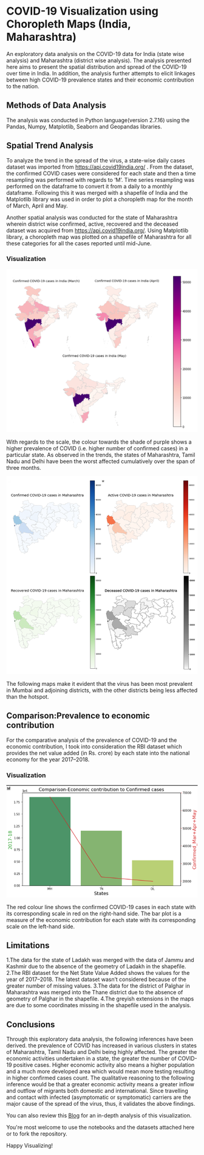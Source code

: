 # COVID-19 Visualization using Choropleth Maps (India, Maharashtra)

An exploratory data analysis on the COVID-19 data for India (state wise analysis) and Maharashtra (district wise analysis). The analysis presented here aims to present the spatial distribution and spread of the COVID-19 over time in India. In addition, the analysis further attempts to elicit linkages between high COVID-19 prevalence states and their economic contribution to the nation.

## Methods of Data Analysis

The analysis was conducted in Python language(version 2.7.16) using the Pandas, Numpy, Matplotlib, Seaborn and Geopandas libraries.

## Spatial Trend Analysis
To analyze the trend in the spread of the virus, a state-wise daily cases dataset was imported from https://api.covid19india.org/ . From the dataset, the confirmed COVID cases were considered for each state and then a time resampling was performed with regards to ‘M’. Time series resampling was performed on the dataframe to convert it from a daily to a monthly dataframe. Following this it was merged with a shapefile of India and the Matplotlib library was used in order to plot a choropleth map for the month of March, April and May.

Another spatial analysis was conducted for the state of Maharashtra wherein district wise confirmed, active, recovered and the deceased dataset was acquired from https://api.covid19india.org/. Using Matplotlib library, a choropleth map was plotted on a shapefile of Maharashtra for all these categories for all the cases reported until mid-June. 

### Visualization
![India](https://github.com/Vidushi-Gupta/COVID_Choropleth_India/blob/master/Maps/india%20choropleth%20maps.png)

With regards to the scale, the colour towards the shade of purple shows a higher prevalence of COVID (i.e. higher number of confirmed cases) in a particular state. As observed in the trends, the states of Maharashtra, Tamil Nadu and Delhi have been the worst affected cumulatively over the span of three months.

![Maha](https://github.com/Vidushi-Gupta/COVID_Choropleth_India/blob/master/Maps/maharashtra%20choropleth%20maps.png)

The following maps make it evident that the virus has been most prevalent in Mumbai and adjoining districts, with the other districts being less affected than the hotspot.

## Comparison:Prevalence to economic contribution
For the comparative analysis of the prevalence of COVID-19 and the economic contribution, I took into consideration the RBI dataset which provides the net value added (in Rs. crore) by each state into the national economy for the year 2017–2018.

### Visualization
![compare](https://github.com/Vidushi-Gupta/COVID_Choropleth_India/blob/master/Maps/comparison.png)

The red colour line shows the confirmed COVID-19 cases in each state with its corresponding scale in red on the right-hand side.
The bar plot is a measure of the economic contribution for each state with its corresponding scale on the left-hand side.


## Limitations
1.The data for the state of Ladakh was merged with the data of Jammu and Kashmir due to the absence of the geometry of Ladakh in the shapefile.
2.The RBI dataset for the Net State Value Added shows the values for the year of 2017–2018. The latest dataset wasn’t considered because of the greater number of missing values.
3.The data for the district of Palghar in Maharashtra was merged into the Thane district due to the absence of geometry of Palghar in the shapefile.
4.The greyish extensions in the maps are due to some coordinates missing in the shapefile used in the analysis.


## Conclusions
Through this exploratory data analysis, the following inferences have been derived. the prevalence of COVID has increased in various clusters in states of Maharashtra, Tamil Nadu and Delhi being highly affected.
The greater the economic activities undertaken in a state, the greater the number of COVID-19 positive cases. Higher economic activity also means a higher population and a much more developed area which would mean more testing resulting in higher confirmed cases count.
The qualitative reasoning to the following inference would be that a greater economic activity means a greater inflow and outflow of migrants both domestic and international. Since travelling and contact with infected (asymptomatic or symptomatic) carriers are the major cause of the spread of the virus, thus, it validates the above findings.


You can also review this [Blog](https://medium.com/@vidushig2020/covid-19-in-india-trends-and-determinants-fcd2cee5e9fc?source=friends_link&sk=5af89977d41bda58896cf57d39248c5a) for an in-depth analysis of this visualization. 

You're most welcome to use the notebooks and the datasets attached here or to fork the repository.

Happy Visualizing!
